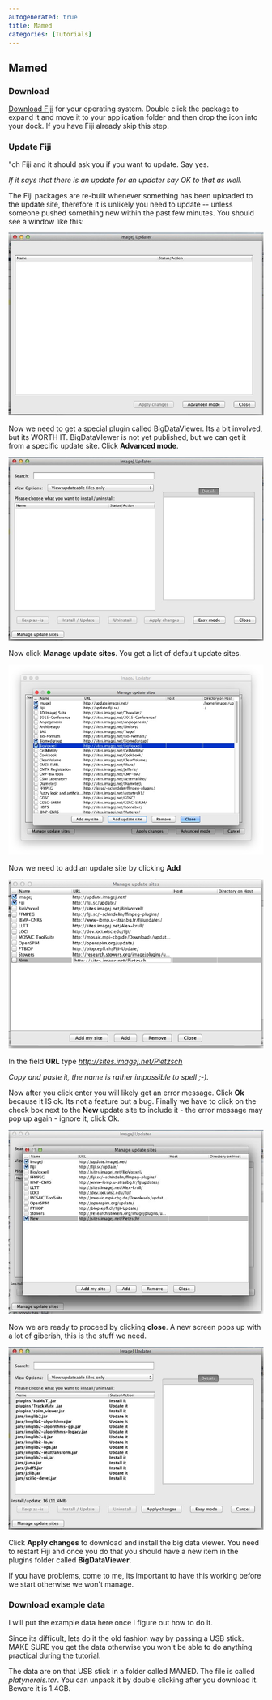 ```yaml
---
autogenerated: true
title: Mamed
categories: [Tutorials]
---
```


## Mamed

### Download

[Download Fiji](/software/fiji/downloads) for your operating system. Double click the package to expand it and move it to your application folder and then drop the icon into your dock. If you have Fiji already skip this step.

### Update Fiji

  
"ch Fiji and it should ask you if you want to update. Say yes.

*If it says that there is an update for an updater say OK to that as well.*

The Fiji packages are re-built whenever something has been uploaded to the update site, therefore it is unlikely you need to update -- unless someone pushed something new within the past few minutes. You should see a window like this:

![](/media/mamed-1.jpg "Mamed-1.jpg")

Now we need to get a special plugin called BigDataViewer. Its a bit involved, but its WORTH IT. BigDataVIewer is not yet published, but we can get it from a specific update site. Click **Advanced mode**.

![](/media/mamed-2.jpg "Mamed-2.jpg")

Now click **Manage update sites**. You get a list of default update sites.

![](/media/mamed-3.jpg "Mamed-3.jpg")

Now we need to add an update site by clicking **Add**

![](/media/pietzsch-update-site.png "Pietzsch_update_site.png")

In the field **URL** type *http://sites.imagej.net/Pietzsch*

*Copy and paste it, the name is rather impossible to spell ;-).*

Now after you click enter you will likely get an error message. Click **Ok** because it IS ok. Its not a feature but a bug. Finally we have to click on the check box next to the **New** update site to include it - the error message may pop up again - ignore it, click Ok.

![](/media/mamed-5.jpg "Mamed-5.jpg")

Now we are ready to proceed by clicking **close**. A new screen pops up with a lot of giberish, this is the stuff we need.

![](/media/mamed-6.jpg "Mamed-6.jpg")

Click **Apply changes** to download and install the big data viewer. You need to restart Fiji and once you do that you should have a new item in the plugins folder called **BigDataViewer**.

If you have problems, come to me, its important to have this working before we start otherwise we won't manage.

### Download example data

I will put the example data here once I figure out how to do it.

Since its difficult, lets do it the old fashion way by passing a USB stick. MAKE SURE you get the data otherwise you won't be able to do anything practical during the tutorial.

The data are on that USB stick in a folder called MAMED. The file is called *platynereis.tar*. You can unpack it by double clicking after you download it. Beware it is 1.4GB.


